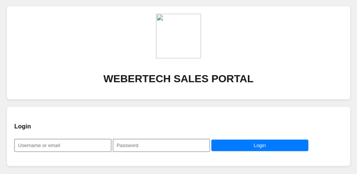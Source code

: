 <html lang="en">
<head>
  <meta charset="UTF-8">
  <title>WEBERTECH SALES PORTAL</title>
  <script src="https://cdn.jsdelivr.net/npm/chart.js"></script>
  <script src="https://cdnjs.cloudflare.com/ajax/libs/xlsx/0.17.0/xlsx.full.min.js"></script>
  <style>
    body { font-family: Arial; background:#f0f0f0; padding:20px; max-width:1000px; margin:auto; }
    .card { background:#fff; border-radius:8px; padding:20px; margin-bottom:20px; box-shadow:0 2px 6px rgba(0,0,0,0.1); }
    input, select, button { padding:8px; margin:8px 0; width:100%; max-width:260px; }
    button { cursor:pointer; background:#007BFF; color:#fff; border:none; border-radius:4px; }
    button.logout { background:#dc3545; float:right; }
    table { width:100%; border-collapse:collapse; margin-top:20px; }
    th, td { border:1px solid #ccc; padding:8px; text-align:left; }
    th { background:#eee; }
    .flex { display:flex; gap:20px; flex-wrap:wrap; margin-bottom:15px; }
    .error { color:red; margin-top:10px; }
    #dashboard, #adminPanel, #logoutBtn { display:none; }
  </style>
</head>
<body>

  <div class="card" style="text-align:center;">
    <img src="https://i.ibb.co/SXbQMjqc/IMG-20250614-WA0016.jpg" width="120">
    <h1>WEBERTECH SALES PORTAL</h1>
  </div>

  <div id="loginPage" class="card">
    <h3>Login</h3>
    <input id="username" placeholder="Username or email">
    <input id="password" type="password" placeholder="Password">
    <button onclick="login()">Login</button>
    <div id="loginError" class="error"></div>
  </div>

  <div id="dashboard" class="card">
    <button id="logoutBtn" class="logout" onclick="logout()">Logout</button>
    <h2>Welcome, <span id="empName"></span></h2>

    <div id="adminPanel" class="card">
      <h3>Manage Stock</h3>
      <div class="flex">
        <select id="stockCategory">
          <option>Cyber Services</option><option>Stationery</option><option>Electronics</option>
          <option>Gas Refill</option><option>Full Gas Cylinder</option><option>Gas Accessories</option>
        </select>
        <input id="stockItem" placeholder="New stock item">
        <input id="stockQty" type="number" placeholder="Qty">
        <button onclick="addStock()">Add Stock</button>
      </div>
      <table id="stockTable"><thead><tr><th>Category</th><th>Item</th><th>Qty</th></tr></thead><tbody></tbody></table>
    </div>

    <h3>Record Sale</h3>
    <div class="flex">
      <select id="saleCategory">
        <option>Cyber Services</option><option>Stationery</option><option>Electronics</option>
        <option>Gas Refill</option><option>Full Gas Cylinder</option><option>Gas Accessories</option>
      </select>
      <input id="saleItem" placeholder="Item or Service">
      <input id="saleQty" type="number" placeholder="Qty">
      <input id="salePrice" type="number" placeholder="Unit Price (KES)">
      <select id="salePayment">
        <option>Cash</option><option>MPESA Till</option><option>Bank Paybill</option><option>Send Money</option>
      </select>
      <input id="saleMpesa" placeholder="MPESA Confirmation ID (optional)">
      <button onclick="addSale()">Add Sale</button>
    </div>

    <div class="flex">
      <h4>Total Sales: KES <span id="totalSales">0</span></h4>
      <h4>Daily Wage: KES <span id="dailyWage">0</span></h4>
    </div>

    <div class="flex">
      <label>From: <input type="date" id="fromDate" onchange="renderSales()"></label>
      <label>To: <input type="date" id="toDate" onchange="renderSales()"></label>
      <input id="search" placeholder="Search..." oninput="renderSales()">
      <button onclick="print()">Print</button>
      <button onclick="exportToExcel()">Export to Excel</button>
    </div>

    <table id="salesTable"><thead><tr>
      <th>Date</th><th>Employee</th><th>Category</th><th>Item</th><th>Qty</th><th>Price</th><th>Total</th><th>Payment</th><th>MPESA</th><th>Action</th>
    </tr></thead><tbody></tbody></table>

    <canvas id="chartCanvas" style="margin-top:30px;"></canvas>
  </div>

<script>
  const users = {
    "fkioko@webergroup":{name:"Fidelis Kioko",password:"fidelis@weber",isAdmin:true},
    "fmwangi@webergroup":{name:"Florence Mwangi",password:"florence@weber",isAdmin:false},
    "mkyalo@webergroup":{name:"Martin Kyalo",password:"martin@weber",isAdmin:false},
    "powen@webergroup":{name:"Philip Owen",password:"philip@weber",isAdmin:false},
    "dkipngeno@webergroup":{name:"Duncan Kipngeno",password:"duncan@weber",isAdmin:false}
  };

  let currentUser=null, sales=[], stock=[], chart;

  // Load from localStorage
  window.onload = () => {
    sales = JSON.parse(localStorage.getItem('salesData') || '[]').map(s => ({...s, date:new Date(s.date)}));
    stock = JSON.parse(localStorage.getItem('stockData') || '[]');
  };

  function save() {
    localStorage.setItem('salesData', JSON.stringify(sales));
    localStorage.setItem('stockData', JSON.stringify(stock));
  }

  function login(){
    const u=username.value.trim().toLowerCase(), p=password.value;
    if(users[u]&&users[u].password===p){
      currentUser={username:u,name:users[u].name,isAdmin:users[u].isAdmin};
      loginPage.style.display="none";
      dashboard.style.display="block";
      logoutBtn.style.display="inline-block";
      empName.textContent=currentUser.name;
      adminPanel.style.display=currentUser.isAdmin?"block":"none";
      renderStock();renderSales();
    } else {
      loginError.textContent="Invalid username or password";
    }
  }

  function logout(){
    currentUser=null;
    save();
    dashboard.style.display="none";
    loginPage.style.display="block";
    loginError.textContent="";
    username.value=password.value="";
    if(chart){ chart.destroy(); chart=null; }
  }

  function addStock(){
    const cat=stockCategory.value,it=stockItem.value.trim(),qt=parseInt(stockQty.value);
    if(!it||qt<=0) return alert("Invalid stock");
    stock.push({category:cat,item:it,quantity:qt});
    stockItem.value=stockQty.value="";
    save(); renderStock();
  }

  function renderStock(){
    const tb=stockTable.querySelector("tbody");
    tb.innerHTML=stock.map(s=>`<tr><td>${s.category}</td><td>${s.item}</td><td>${s.quantity}</td></tr>`).join("");
  }

  function addSale(){
    const cat=saleCategory.value,it=saleItem.value.trim(),qt=parseInt(saleQty.value),
          pr=parseFloat(salePrice.value),pm=salePayment.value,mp=saleMpesa.value.trim();
    if(!it||qt<=0||pr<=0) return alert("Fill valid sale details");
    const st=stock.find(s=>s.item.toLowerCase()===it.toLowerCase());
    if(st){
      if(st.quantity<qt) return alert("Not enough stock");
      st.quantity-=qt; renderStock();
    }
    sales.push({date:new Date(),employee:currentUser.name,username:currentUser.username,
      category:cat,item:it,qty:qt,price:pr,total:qt*pr,payment:pm,mpesa:mp});
    saleItem.value=saleQty.value=salePrice.value=saleMpesa.value="";
    save(); renderSales();
  }

  function renderSales(){
    const from=fromDate.value?new Date(fromDate.value):null,
          to=toDate.value?new Date(toDate.value):null,
          term=search.value.trim().toLowerCase();
    const filtered=sales.filter(s=>{
      if(!currentUser.isAdmin && s.username!==currentUser.username) return false;
      if(from&&s.date<from) return false;
      if(to&&s.date>to) return false;
      return !term||Object.values(s).some(v=>String(v).toLowerCase().includes(term));
    });
    let total=0;
    salesTable.querySelector("tbody").innerHTML=filtered.map((s,i)=>{
      total+=s.total;
      return `<tr><td>${s.date.toLocaleString()}</td><td>${s.employee}</td><td>${s.category}</td><td>${s.item}</td><td>${s.qty}</td><td>${s.price}</td><td>${s.total}</td><td>${s.payment}</td><td>${s.mpesa}</td><td><button onclick="deleteSale(${i})">Delete</button></td></tr>`;
    }).join("");
    totalSales.textContent=total.toFixed(2);
    dailyWage.textContent=total>=1300?300:total>=800?250:total>=650?150:total>=350?100:0;
    renderChart(filtered);
  }

  function deleteSale(i){
    sales.splice(i,1);
    save(); renderSales();
  }

  function exportToExcel(){
    const data = (currentUser.isAdmin? sales : sales.filter(s=>s.username===currentUser.username))
      .map(s=>({Date:s.date.toLocaleString(),Employee:s.employee,Category:s.category,Item:s.item,Qty:s.qty,Price:s.price,Total:s.total,Payment:s.payment,MPESA:s.mpesa}));
    const ws=XLSX.utils.json_to_sheet(data), wb=XLSX.utils.book_new();
    XLSX.utils.book_append_sheet(wb, ws, "Sales"); XLSX.writeFile(wb, "webertech_sales.xlsx");
  }

  function renderChart(list){
    if(chart){ chart.destroy(); chart=null; }
    const daily={}, empTotals={};
    list.forEach(s=>{
      const d=s.date.toISOString().split("T")[0];
      daily[d]=(daily[d]||0)+s.total;
      if(currentUser.isAdmin){
        empTotals[s.employee]=empTotals[s.employee]||{};
        empTotals[s.employee][d]=(empTotals[s.employee][d]||0)+s.total;
      }
    });
    const labels=Object.keys(daily).sort();
    const datasets=[{label:currentUser.isAdmin?"Total Sales":"Your Sales",data:labels.map(d=>daily[d]),borderColor:"#007BFF",fill:false}];
    if(currentUser.isAdmin){
      Object.keys(empTotals).forEach((emp,i)=>{
        const color=["#e6194B","#3cb44b","#ffe119","#4363d8","#f58231"][i%5];
        datasets.push({label:emp,data:labels.map(d=>empTotals[emp][d]||0),borderColor:color,fill:false});
      });
    }
    const ctx=document.getElementById("chartCanvas").getContext("2d");
    chart=new Chart(ctx,{type:"line",data:{labels,datasets},options:{scales:{y:{beginAtZero:true}}}});
  }

  function print(){ window.print(); }
</script>
</body>
</html>
